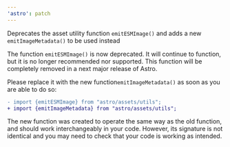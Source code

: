 ```yaml
---
'astro': patch
---
```


Deprecates the asset utility function `emitESMImage()` and adds a new `emitImageMetadata()` to be used instead

The function `emitESMImage()` is now deprecated. It will continue to function, but it is no longer recommended nor supported. This function will be completely removed in a next major release of Astro. 

Please replace it with the new function`emitImageMetadata()` as soon as you are able to do so:

```diff
- import {emitESMImage} from "astro/assets/utils";
+ import {emitImageMetadata} from "astro/assets/utils";
```

The new function was created to operate the same way as the old function, and should work interchangeably in your code. However, its signature is not identical and you may need to check that your code is working as intended.
